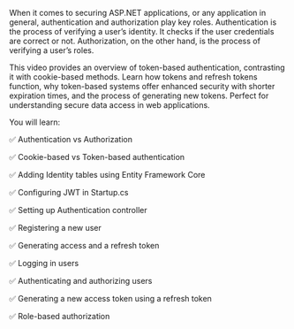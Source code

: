When it comes to securing ASP.NET applications, or any application in general, authentication and authorization play key roles. Authentication is the process of verifying a user’s identity. It checks if the user credentials are correct or not. Authorization, on the other hand, is the process of verifying a user’s roles. 

This video provides an overview of token-based authentication, contrasting it with cookie-based methods. Learn how tokens and refresh tokens function, why token-based systems offer enhanced security with shorter expiration times, and the process of generating new tokens. Perfect for understanding secure data access in web applications.

You will learn:

✅ Authentication vs Authorization

✅ Cookie-based vs Token-based authentication

✅ Adding Identity tables using Entity Framework Core

✅ Configuring JWT in Startup.cs

✅ Setting up Authentication controller

✅ Registering a new user

✅ Generating access and a refresh token

✅ Logging in users

✅ Authenticating and authorizing users

✅ Generating a new access token using a refresh token

✅ Role-based authorization
